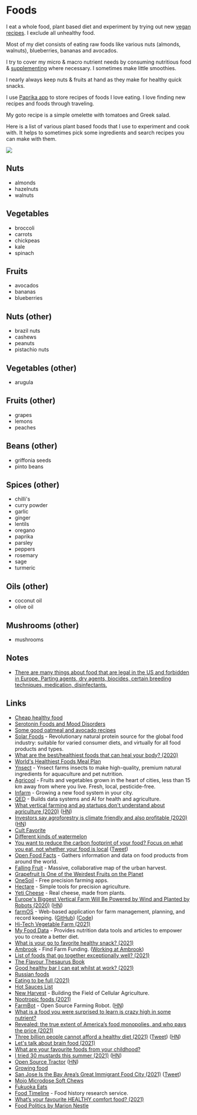 # Foods

I eat a whole food, plant based diet and experiment by trying out new [vegan recipes](recipes.md). I exclude all unhealthy food.

Most of my diet consists of eating raw foods like various nuts (almonds, walnuts), blueberries, bananas and avocados.

I try to cover my micro & macro nutrient needs by consuming nutritious food & [supplementing](supplements.md) where necessary. I sometimes make little smoothies.

I nearly always keep nuts & fruits at hand as they make for healthy quick snacks.

I use [Paprika app](https://www.paprikaapp.com/) to store recipes of foods I love eating. I love finding new recipes and foods through traveling.

My goto recipe is a simple omelette with tomatoes and Greek salad.

Here is a list of various plant based foods that I use to experiment and cook with. It helps to sometimes pick some ingredients and search recipes you can make with them.

![](https://i.imgur.com/a9lMUh7.png)

## Nuts

- almonds
- hazelnuts
- walnuts

## Vegetables

- broccoli
- carrots
- chickpeas
- kale
- spinach

## Fruits

- avocados
- bananas
- blueberries

## Nuts (other)

- brazil nuts
- cashews
- peanuts
- pistachio nuts

## Vegetables (other)

- arugula

## Fruits (other)

- grapes
- lemons
- peaches

## Beans (other)

- griffonia seeds
- pinto beans

## Spices (other)

- chilli's
- curry powder
- garlic
- ginger
- lentils
- oregano
- paprika
- parsley
- peppers
- rosemary
- sage
- turmeric

## Oils (other)

- coconut oil
- olive oil

## Mushrooms (other)

- mushrooms

## Notes

- [There are many things about food that are legal in the US and forbidden in Europe. Parting agents, dry agents, biocides, certain breeding techniques, medication, disinfectants.](https://twitter.com/vonneudeck/status/1449432810981412872)

## Links

- [Cheap healthy food](https://www.nomeatathlete.com/cheap-healthy-food/)
- [Serotonin Foods and Mood Disorders](https://bebrainfit.com/serotonin-foods-mood-brain/)
- [Some good oatmeal and avocado recipes](https://www.reddit.com/r/HealthyFood/comments/8ytyqi/food_for_the_brain_with_a_budget/)
- [Solar Foods](https://solarfoods.fi/) - Revolutionary natural protein source for the global food industry: suitable for varied consumer diets, and virtually for all food products and types.
- [What are the best/healthiest foods that can heal your body? (2020)](https://www.reddit.com/r/nutrition/comments/fnhms1/what_are_the_besthealthiest_foods_that_can_heal/)
- [World's Healthiest Foods Meal Plan](http://www.whfoods.com/7daymealplan/intro.php)
- [Ynsect](http://www.ynsect.com/en/) - Ynsect farms insects to make high-quality, premium natural ingredients for aquaculture and pet nutrition.
- [Agricool](https://www.agricool.co/en/) - Fruits and vegetables grown in the heart of cities, less than 15 km away from where you live. Fresh, local, pesticide-free.
- [Infarm](https://www.infarm.com/) - Growing a new food system in your city.
- [QED](https://qed.ai/) - Builds data systems and AI for health and agriculture.
- [What vertical farming and ag startups don't understand about agriculture (2020)](https://thinkingagriculture.io/what-silicon-valley-doesnt-understand-about-agriculture/) ([HN](https://news.ycombinator.com/item?id=23630201))
- [Investors say agroforestry is climate friendly and also profitable (2020)](https://news.mongabay.com/2020/07/investors-find-agroforestry-isnt-just-climate-friendly-it-can-also-be-profitable/) ([HN](https://news.ycombinator.com/item?id=23794141))
- [Cult Favorite](https://cult.supply/)
- [Different kinds of watermelon](https://twitter.com/Botanygeek/status/1150878950924722177)
- [You want to reduce the carbon footprint of your food? Focus on what you eat, not whether your food is local](https://ourworldindata.org/food-choice-vs-eating-local) ([Tweet](https://twitter.com/MaxCRoser/status/1294928556036956162))
- [Open Food Facts](https://world.openfoodfacts.org/) - Gathers information and data on food products from around the world.
- [Falling Fruit](http://fallingfruit.org/) - Massive, collaborative map of the urban harvest.
- [Grapefruit Is One of the Weirdest Fruits on the Planet](https://www.atlasobscura.com/articles/grapefruit-history-and-drug-interactions)
- [OneSoil](https://onesoil.ai/en/) - Free precision farming apps.
- [Hectare](https://hectare.ag/) - Simple tools for precision agriculture.
- [Yeti Cheese](https://yeticheese.com/) - Real cheese, made from plants.
- [Europe's Biggest Vertical Farm Will Be Powered by Wind and Planted by Robots (2020)](https://singularityhub.com/2020/12/11/europes-biggest-vertical-farm-will-be-powered-by-wind-and-planted-by-robots/) ([HN](https://news.ycombinator.com/item?id=25414741))
- [farmOS](https://github.com/farmOS) - Web-based application for farm management, planning, and record keeping. ([GitHub](https://github.com/farmOS)) ([Code](https://github.com/farmOS/farmOS))
- [Hi-Tech Vegetable Farm (2021)](http://ieatishootipost.sg/red-dot-farm/)
- [My Food Data](https://www.myfooddata.com/) - Provides nutrition data tools and articles to empower you to create a better diet.
- [What is your go to favorite healthy snack? (2021)](https://www.reddit.com/r/nutrition/comments/lvqlu5/what_is_your_go_to_favorite_healthy_snack/)
- [Ambrook](https://ambrook.ag/) - Find Farm Funding. ([Working at Ambrook](https://docs.google.com/document/d/e/2PACX-1vR2XCxB8ZlaQZTT2E1Rh2kx6_8LItbj18AS8bR0U7YqddGa4V1rI2S-x20VWC-j_UuzYG2pcxG7hc3_/pub))
- [List of foods that go together exceptionally well? (2021)](https://www.reddit.com/r/nutrition/comments/mkgpf8/is_there_a_list_of_foods_that_go_together/)
- [The Flavour Thesaurus Book](https://cloudflare-ipfs.com/ipfs/bafykbzacect4mbppyvi7kfe3fgv6vmceyfs5thurm7o27bcsrooijcq3yqxae?filename=Segnit%2C%20Niki%20-%20The%20flavor%20thesaurus%20_%20a%20compendium%20of%20pairings%2C%20recipes%2C%20and%20ideas%20for%20the%20creative%20cook-Bloomsbury%20%282010%29.pdf)
- [Good healthy bar I can eat whilst at work? (2021)](https://www.reddit.com/r/nutrition/comments/n84coi/whats_a_good_healthy_bar_i_can_eat_whilst_at_work/)
- [Russian foods](https://www.reddit.com/r/AskARussian/comments/nba6xz/hello_i_am_italian_and_i_love_russian_cuisine_wat/)
- [Eating to be full (2021)](https://www.reddit.com/r/nutrition/comments/nj2azz/eating_to_be_full/)
- [Hot Sauces List](https://nfultz.github.io/notes/hotsauce.html)
- [New Harvest](https://new-harvest.org/) - Building the Field of Cellular Agriculture.
- [Nootropic foods (2021)](https://www.reddit.com/r/Nootropics/comments/nljcwn/nootropic_foods/)
- [FarmBot](https://farm.bot/) - Open Source Farming Robot. ([HN](https://news.ycombinator.com/item?id=27628101))
- [What is a food you were surprised to learn is crazy high in some nutrient?](https://www.reddit.com/r/nutrition/comments/oadz3i/what_is_a_food_you_were_surprised_to_learn_is/)
- [Revealed: the true extent of America’s food monopolies, and who pays the price (2021)](https://www.theguardian.com/environment/ng-interactive/2021/jul/14/food-monopoly-meals-profits-data-investigation)
- [Three billion people cannot afford a healthy diet (2021)](https://ourworldindata.org/diet-affordability) ([Tweet](https://twitter.com/MaxCRoser/status/1422429018918375433)) ([HN](https://news.ycombinator.com/item?id=28047687))
- [Let's talk about brain food (2021)](https://www.reddit.com/r/Nootropics/comments/p7hm5p/lets_talk_about_brain_food/)
- [What are your favourite foods from your childhood?](https://www.reddit.com/r/AskARussian/comments/peib2y/what_are_your_favourite_foods_from_your_childhood/)
- [I tried 30 mustards this summer (2021)](https://www.insidehook.com/article/food-and-drink/30-best-mustards-tried-summer) ([HN](https://news.ycombinator.com/item?id=28702922))
- [Open Source Tractor](https://opensourceecology.dozuki.com/c/LifeTrac) ([HN](https://news.ycombinator.com/item?id=28827785))
- [Growing food](https://100r.co/site/growing_food.html)
- [San Jose Is the Bay Area’s Great Immigrant Food City (2021)](https://www.kqed.org/arts/13904835/san-jose-immigrant-food) ([Tweet](https://twitter.com/theluketsai/status/1450864730348789762))
- [Mojo Microdose Soft Chews](https://mojo.shop/)
- [Fukuoka Eats](https://fukuokaeats.com/)
- [Food Timeline](https://foodtimeline.org/) - Food history research service.
- [What’s your favourite HEALTHY comfort food? (2021)](https://www.reddit.com/r/AskUK/comments/r2ron3/whats_your_favourite_healthy_comfort_food/)
- [Food Politics by Marion Nestle](https://www.foodpolitics.com/)
